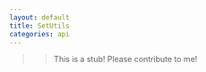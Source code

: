 ```yaml
---
layout: default
title: SetUtils
categories: api
---
```


>>This is a stub!  Please contribute to me!
